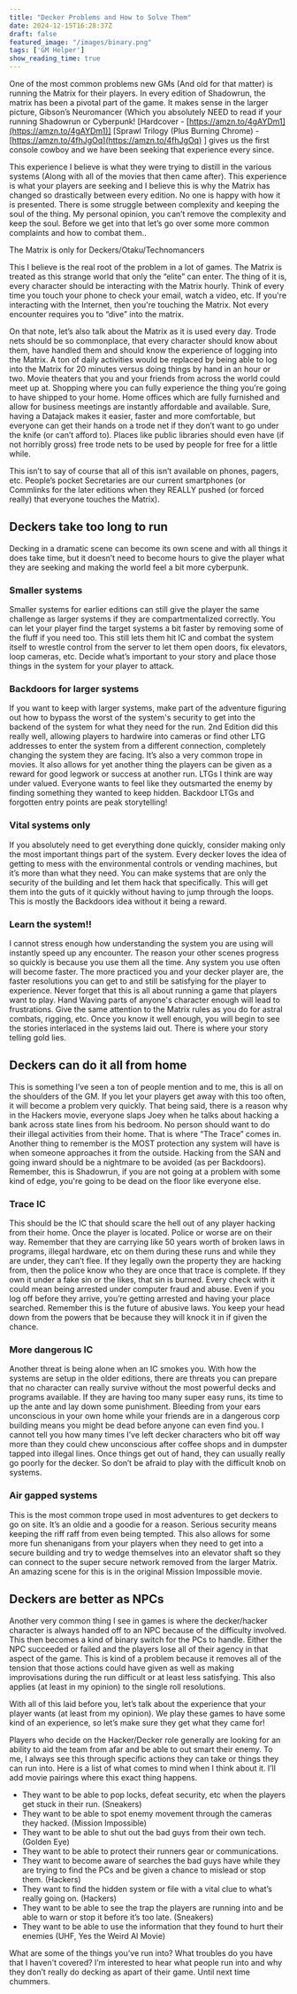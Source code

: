 ```yaml
---
title: "Decker Problems and How to Solve Them"
date: 2024-12-15T16:28:37Z
draft: false
featured_image: "/images/binary.png"
tags: ['GM Helper']
show_reading_time: true
---
```


One of the most common problems new GMs (And old for that matter) is running the Matrix for their players. In every edition of Shadowrun, the matrix has been a pivotal part of the game. It makes sense in the larger picture, Gibson’s Neuromancer (Which you absolutely NEED to read if your running Shadowrun or Cyberpunk! [Hardcover - [https://amzn.to/4gAYDm1](https://amzn.to/4gAYDm1)] [Sprawl Trilogy (Plus Burning Chrome) - [https://amzn.to/4fhJgOq](https://amzn.to/4fhJgOq) ] gives us the first console cowboy and we have been seeking that experience every since. 

This experience I believe is what they were trying to distill in the various systems (Along with all of the movies that then came after). This experience is what your players are seeking and I believe this is why the Matrix has changed so drastically between every edition. No one is happy with how it is presented. There is some struggle between complexity and keeping the soul of the thing. My personal opinion, you can’t remove the complexity and keep the soul. Before we get into that let’s go over some more common complaints and how to combat them..

The Matrix is only for Deckers/Otaku/Technomancers

This I believe is the real root of the problem in a lot of games. The Matrix is treated as this strange world that only the “elite” can enter. The thing of it is, every character should be interacting with the Matrix hourly. Think of every time you touch your phone to check your email, watch a video, etc. If you're interacting with the Internet, then you're touching the Matrix. Not every encounter requires you to “dive” into the matrix. 

On that note, let’s also talk about the Matrix as it is used every day. Trode nets should be so commonplace, that every character should know about them, have handled them and should know the experience of logging into the Matrix. A ton of daily activities would be replaced by being able to log into the Matrix for 20 minutes versus doing things by hand in an hour or two. Movie theaters that you and your friends from across the world could meet up at. Shopping where you can fully experience the thing you're going to have shipped to your home. Home offices which are fully furnished and allow for business meetings are instantly affordable and available. Sure, having a Datajack makes it easier, faster and more comfortable, but everyone can get their hands on a trode net if they don’t want to go under the knife (or can’t afford to). Places like public libraries should even have (if not horribly gross) free trode nets to be used by people for free for a little while.

This isn’t to say of course that all of this isn’t available on phones, pagers, etc. People’s pocket Secretaries are our current smartphones (or Commlinks for the later editions when they REALLY pushed (or forced really) that everyone touches the Matrix).

## Deckers take too long to run

Decking in a dramatic scene can become its own scene and with all things it does take time, but it doesn’t need to become hours to give the player what they are seeking and making the world feel a bit more cyberpunk. 

### Smaller systems

Smaller systems for earlier editions can still give the player the same challenge as larger systems if they are compartmentalized correctly. You can let your player find the target systems a bit faster by removing some of the fluff if you need too. This still lets them hit IC and combat the system itself to wrestle control from the server to let them open doors, fix elevators, loop cameras, etc. Decide what’s important to your story and place those things in the system for your player to attack. 

### Backdoors for larger systems

If you want to keep with larger systems, make part of the adventure figuring out how to bypass the worst of the system's security to get into the backend of the system for what they need for the run. 2nd Edition did this really well, allowing players to hardwire into cameras or find other LTG addresses to enter the system from a different connection, completely changing the system they are facing. It’s also a very common trope in movies. It also allows for yet another thing the players can be given as a reward for good legwork or success at another run. LTGs I think are way under valued. Everyone wants to feel like they outsmarted the enemy by finding something they wanted to keep hidden. Backdoor LTGs and forgotten entry points are peak storytelling!

### Vital systems only

If you absolutely need to get everything done quickly, consider making only the most important things part of the system. Every decker loves the idea of getting to mess with the environmental controls or vending machines, but it’s more than what they need. You can make systems that are only the security of the building and let them hack that specifically. This will get them into the guts of it quickly without having to jump through the loops. This is mostly the Backdoors idea without it being a reward. 

### Learn the system!!

I cannot stress enough how understanding the system you are using will instantly speed up any encounter. The reason your other scenes progress so quickly is because you use them all the time. Any system you use often will become faster. The more practiced you and your decker player are, the faster resolutions you can get to and still be satisfying for the player to experience. Never forget that this is all about running a game that players want to play. Hand Waving parts of anyone's character enough will lead to frustrations. Give the same attention to the Matrix rules as you do for astral combats, rigging, etc. Once you know it well enough, you will begin to see the stories interlaced in the systems laid out. There is where your story telling gold lies.

## Deckers can do it all from home 

This is something I’ve seen a ton of people mention and to me, this is all on the shoulders of the GM. If you let your players get away with this too often, it will become a problem very quickly. That being said, there is a reason why in the Hackers movie, everyone slaps Joey when he talks about hacking a bank across state lines from his bedroom. No person should want to do their illegal activities from their home. That is where “The Trace” comes in. Another thing to remember is the MOST protection any system will have is when someone approaches it from the outside. Hacking from the SAN and going inward should be a nightmare to be avoided (as per Backdoors). Remember, this is Shadowrun, if you are not going at a problem with some kind of edge, you're going to be dead on the floor like everyone else.

### Trace IC

This should be the IC that should scare the hell out of any player hacking from their home. Once the player is located. Police or worse are on their way. Remember that they are carrying like 50 years worth of broken laws in programs, illegal hardware, etc on them during these runs and while they are under, they can’t flee. If they legally own the property they are hacking from, then the police know who they are once that trace is complete. If they own it under a fake sin or the likes, that sin is burned. Every check with it could mean being arrested under computer fraud and abuse. Even if you log off before they arrive, you’re getting arrested and having your place searched. Remember this is the future of abusive laws. You keep your head down from the powers that be because they will knock it in if given the chance.

### More dangerous IC 

Another threat is being alone when an IC smokes you. With how the systems are setup in the older editions, there are threats you can prepare that no character can really survive without the most powerful decks and programs available. If they are having too many super easy runs, its time to up the ante and lay down some punishment. Bleeding from your ears unconscious in your own home while your friends are in a dangerous corp building means you might be dead before anyone can even find you. I cannot tell you how many times I’ve left decker characters who bit off way more than they could chew unconscious after coffee shops and in dumpster tapped into illegal lines. Once things get out of hand, they can usually really go poorly for the decker. So don’t be afraid to play with the difficult knob on systems.

### Air gapped systems

This is the most common trope used in most adventures to get deckers to go on site. It’s an oldie and a goodie for a reason. Serious security means keeping the riff raff from even being tempted. This also allows for some more fun shenanigans from your players when they need to get into a secure building and try to wedge themselves into an elevator shaft so they can connect to the super secure network removed from the larger Matrix. An amazing scene for this is in the original Mission Impossible movie.

## Deckers are better as NPCs

Another very common thing I see in games is where the decker/hacker character is always handed off to an NPC because of the difficulty involved. This then becomes a kind of binary switch for the PCs to handle. Either the NPC succeeded or failed and the players lose all of their agency in that aspect of the game. This is kind of a problem because it removes all of the tension that those actions could have given as well as making improvisations during the run difficult or at least less satisfying. This also applies (at least in my opinion) to the single roll resolutions. 

With all of this laid before you, let’s talk about the experience that your player wants (at least from my opinion). We play these games to have some kind of an experience, so let’s make sure they get what they came for!

Players who decide on the Hacker/Decker role generally are looking for an ability to aid the team from afar and be able to out smart their enemy. To me, I always see this through specific actions they can take or things they can run into. Here is a list of what comes to mind when I think about it. I’ll add movie pairings where this exact thing happens.

* They want to be able to pop locks, defeat security, etc when the players get stuck in their run. (Sneakers)
* They want to be able to spot enemy movement through the cameras they hacked. (Mission Impossible)
* They want to be able to shut out the bad guys from their own tech. (Golden Eye)
* They want to be able to protect their runners gear or communications. 
* They want to become aware of searches the bad guys have while they are trying to find the PCs and be given a chance to mislead or stop them. (Hackers)
* They want to find the hidden system or file with a vital clue to what’s really going on. (Hackers)
* They want to be able to see the trap the players are running into and be able to warn or stop it before it’s too late. (Sneakers)
* They want to be able to use the information that they found to hurt their enemies (UHF, Yes the Weird Al Movie)

What are some of the things you’ve run into? What troubles do you have that I haven't covered? I’m interested to hear what people run into and why they don’t really do decking as apart of their game. Until next time chummers.